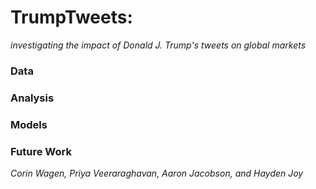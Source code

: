 # TrumpTweets:
*investigating the impact of Donald J. Trump's tweets on global markets*

### Data

### Analysis

### Models

### Future Work


*Corin Wagen, Priya Veeraraghavan, Aaron Jacobson, and Hayden Joy*
